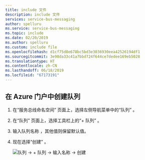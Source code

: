```yaml
---
title: include 文件
description: include 文件
services: service-bus-messaging
author: spelluru
ms.service: service-bus-messaging
ms.topic: include
ms.date: 02/20/2019
ms.author: spelluru
ms.custom: include file
ms.openlocfilehash: d1cf75d8e678bc5bd3e3036930eea42526194df1
ms.sourcegitcommit: 3e98da33c41a7bbd724f644ce7dedee169eb5028
ms.translationtype: HT
ms.contentlocale: zh-CN
ms.lasthandoff: 06/18/2019
ms.locfileid: "67173191"
---
```

## <a name="create-a-queue-in-the-azure-portal"></a>在 Azure 门户中创建队列
1. 在“服务总线命名空间”  页面上，选择左侧导航菜单中的“队列”  。
1. 在“队列”  页面上，选择工具栏上的“+ 队列”  。
1. 输入队列名称  ，其他值则保留默认值。
1. 现在选择“创建”  。
 
    ![队列 -> + 队列 -> 输入名称 -> 创建](./media/service-bus-create-queue-portal/create-queue3.png)


